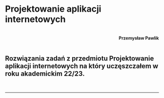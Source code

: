 # **Projektowanie aplikacji internetowych**
<br>
<div style="text-align: right"><b>Przemysław Pawlik</b></div>
<br>

## Rozwiązania zadań z przedmiotu Projektowanie aplikacji internetowych na który uczęszczałem w roku akademickim 22/23.
<br>

----------
<br>